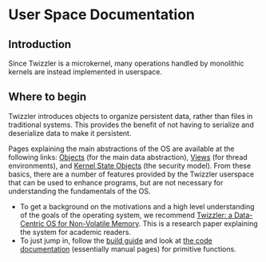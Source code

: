# User Space Documentation

## Introduction

Since Twizzler is a microkernel, many operations handled by monolithic kernels are instead implemented in userspace. 

## Where to begin

Twizzler introduces objects to organize persistent data, rather than files in traditional systems. This provides the benefit of not having to serialize and deserialize data to make it persistent.

Pages explaining the  main abstractions of the OS are available at the following links: [Objects](./Object.md) (for the main data abstraction), [Views](./Views.md) (for thread environments), and [Kernel State Objects](./KSO.md) (the security model). From these basics, there are a number of features provided by the Twizzler userspace that can be used to enhance programs, but are not necessary for understanding the fundamentals of the OS.

- To get a background on the motivations and a high level understanding of the goals of the operating system, we recommend [Twizzler: a Data-Centric OS for Non-Volatile Memory](https://dl.acm.org/doi/10.1145/3454129). This is a research paper explaining the system for academic readers.
- To just jump in, follow the [build guide](./BUILD.md) and look at [the code documentation](https://twizzler-operating-system.github.io/nightly/doc/) (essentially manual pages) for primitive functions.